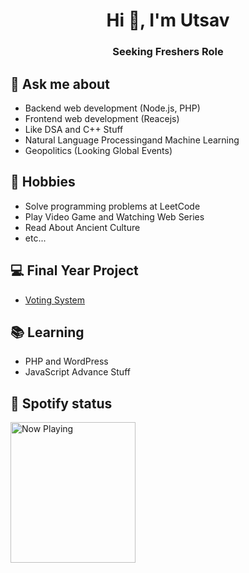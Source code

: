 <h1 align="center">Hi 👋, I'm Utsav</h1>
<h3 align="center">Seeking Freshers Role</h3>

## 💬 Ask me about
- Backend web development (Node.js, PHP)
- Frontend web development (Reacejs)
- Like DSA and C++ Stuff
- Natural Language Processingand Machine Learning
- Geopolitics (Looking Global Events)

## 📅 Hobbies
- Solve programming problems at LeetCode
- Play Video Game and Watching Web Series  
- Read About Ancient Culture
- etc...

## 💻 Final Year Project
- [Voting System](https://github.com/black1512/8th_sem_mongoVoting_project)

## 📚 Learning
- PHP and WordPress  
- JavaScript Advance Stuff

## 🎵 Spotify status

<a href="https://open.spotify.com/playlist/03QoJCxdJn0XhEK17Yx89j">
  <img src="https://mosaic.scdn.co/300/ab67616d00001e0228a2cd36db7490d4c9b172fdab67616d00001e0235434332333f323251d013c2ab67616d00001e023ae76ba4d84682ee28b8aab8ab67616d00001e0246131d4d7919c5cacd15c7d3" width="200" height="225" alt="Now Playing">
</a>

<!-- <div id = "some_issues">
  <p>It is a little list of problems you can face while implementing this kind of stuff</p>
  <ul id = "problem_list">
    <li>
      Github tend to cache anonymized URL, so you should visit this link if you have problem with image cache.
      https://docs.github.com/es/github/authenticating-to-github/about-anonymized-image-urls
    </li>
    <li>
      When you wrap your HTML in SVG/foreignObject maybe nothing show up. You can solve this issue visiting this link.
      https://stackoverflow.com/questions/13848039/svg-foreignobject-contents-do-not-display-unless-plain-text
    </li>
  </ul>
</div> -->
